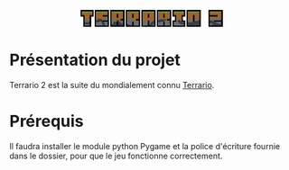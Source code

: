 <p align="center">
  <img src="https://github.com/MaitreRenard18/Terrario-2/blob/master/Images/Ui/Logo.png" alt="Terrario 2 Logo" width="50%">
</p>

# Présentation du projet
Terrario 2 est la suite du mondialement connu <a href="https://github.com/MaitreRenard18/Terrario">Terrario<a>.

# Prérequis
Il faudra installer le module python Pygame et la police d'écriture fournie dans le dossier, pour que le jeu fonctionne correctement.
